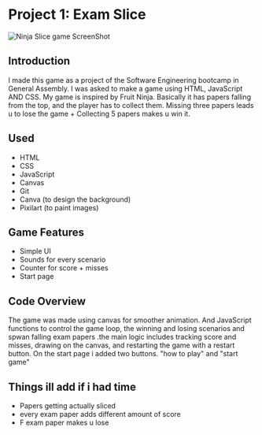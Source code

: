 # Project 1: Exam Slice
![Ninja Slice game ScreenShot](https://github.com/user-attachments/assets/448fc0f6-fe4f-4a07-a9dd-6d63ebe489d1)
## Introduction
I made this game as a project of the Software Engineering bootcamp in General Assembly. I was asked to make a game using HTML, JavaScript AND CSS.
My game is inspired by Fruit Ninja. Basically it has papers falling from the top, and the player has to collect them. Missing three papers leads u to lose the game + Collecting 5 papers makes u win it.
## Used
- HTML
- CSS
- JavaScript
- Canvas
- Git
- Canva (to design the background)
- Pixilart (to paint images)
## Game Features
- Simple UI
- Sounds for every scenario
- Counter for score + misses
- Start page
## Code Overview
The game was made using canvas for smoother animation. And JavaScript functions to control the game loop, the winning and losing scenarios and spwan falling exam papers .the main logic includes tracking score and misses, drawing on the canvas, and restarting the game with a restart button.
On the start page i added two buttons. "how to play" and "start game"
## Things ill add if i had time
- Papers getting actually sliced
- every exam paper adds different amount of score
- F exam paper makes u lose
